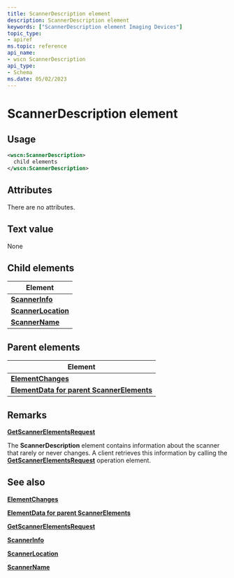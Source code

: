 ```yaml
---
title: ScannerDescription element
description: ScannerDescription element
keywords: ["ScannerDescription element Imaging Devices"]
topic_type:
- apiref
ms.topic: reference
api_name:
- wscn ScannerDescription
api_type:
- Schema
ms.date: 05/02/2023
---
```


# ScannerDescription element

## Usage

```xml
<wscn:ScannerDescription>
  child elements
</wscn:ScannerDescription>
```

## Attributes

There are no attributes.

## Text value

None

## Child elements

| Element |
|--|
| [**ScannerInfo**](scannerinfo.md) |
| [**ScannerLocation**](scannerlocation.md) |
| [**ScannerName**](scannername.md) |

## Parent elements

| Element |
|--|
| [**ElementChanges**](elementchanges.md) |
| [**ElementData for parent ScannerElements**](elementdata-for-scannerelements-element.md) |

## Remarks

[**GetScannerElementsRequest**](getscannerelementsrequest.md)

The **ScannerDescription** element contains information about the scanner that rarely or never changes. A client retrieves this information by calling the [**GetScannerElementsRequest**](getscannerelementsrequest.md) operation element.

## See also

[**ElementChanges**](elementchanges.md)

[**ElementData for parent ScannerElements**](elementdata-for-scannerelements-element.md)

[**GetScannerElementsRequest**](getscannerelementsrequest.md)

[**ScannerInfo**](scannerinfo.md)

[**ScannerLocation**](scannerlocation.md)

[**ScannerName**](scannername.md)
